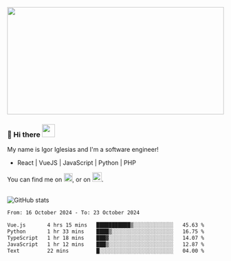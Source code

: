 <img src="https://c.tenor.com/KjVxfRrrncUAAAAd/matrix.gif" width="100%" height="250px">

### 🔭 Hi there <img src="https://raw.githubusercontent.com/MartinHeinz/MartinHeinz/master/wave.gif" width="30px">


My name is Igor Iglesias and I'm a software engineer!
<br>

<ul>
  <li> React | VueJS | JavaScript | Python | PHP </li>
</ul>
You can find me on <a href="https://twitter.com/IgorIglesias5"><img src="https://i.imgur.com/JLLlB5S.png" width="20px"></a>, or on <a href="https://www.linkedin.com/in/igor-iglesias-62478428/"><img src="https://i.imgur.com/PXyIkWx.png" width="22px"></a>.

<br>
<br>

![GitHub stats](https://github-readme-stats.vercel.app/api?username=igoiglesias&show_icons=true&count_private=true&theme=chartreuse-dark&hide_title=true)

<!--START_SECTION:waka-->

```txt
From: 16 October 2024 - To: 23 October 2024

Vue.js       4 hrs 15 mins   ███████████▒░░░░░░░░░░░░░   45.63 %
Python       1 hr 33 mins    ████▒░░░░░░░░░░░░░░░░░░░░   16.75 %
TypeScript   1 hr 18 mins    ███▓░░░░░░░░░░░░░░░░░░░░░   14.07 %
JavaScript   1 hr 12 mins    ███▒░░░░░░░░░░░░░░░░░░░░░   12.87 %
Text         22 mins         █░░░░░░░░░░░░░░░░░░░░░░░░   04.00 %
```

<!--END_SECTION:waka-->
